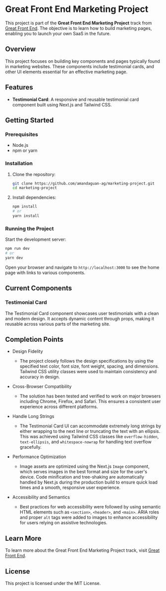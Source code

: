# Great Front End Marketing Project

This project is part of the **Great Front End Marketing Project** track from [Great Front End](https://www.greatfrontend.com/projects/tracks/marketing). The objective is to learn how to build marketing pages, enabling you to launch your own SaaS in the future.

## Overview

This project focuses on building key components and pages typically found in marketing websites. These components include testimonial cards, and other UI elements essential for an effective marketing page.

## Features

- **Testimonial Card**: A responsive and reusable testimonial card component built using Next.js and Tailwind CSS.

## Getting Started

### Prerequisites

- Node.js
- npm or yarn

### Installation

1. Clone the repository:
   ```bash
   git clone https://github.com/amandaguan-ag/marketing-project.git
   cd marketing-project
   ```

2. Install dependencies:
   ```bash
   npm install
   # or
   yarn install
   ```

### Running the Project

Start the development server:
```bash
npm run dev
# or
yarn dev
```

Open your browser and navigate to `http://localhost:3000` to see the home page with links to various components.

## Current Components

### Testimonial Card

The Testimonial Card component showcases user testimonials with a clean and modern design. It accepts dynamic content through props, making it reusable across various parts of the marketing site.

## Completion Points

- Design Fidelity
   - The project closely follows the design specifications by using the specified text color, font size, font weight, spacing, and dimensions. Tailwind CSS utility classes were used to maintain consistency and accuracy in design.

- Cross-Browser Compatibility
   - The solution has been tested and verified to work on major browsers including Chrome, Firefox, and Safari. This ensures a consistent user experience across different platforms.

- Handle Long Strings
   - The Testimonial Card UI can accommodate extremely long strings by either wrapping to the next line or truncating the text with an ellipsis. This was achieved using Tailwind CSS classes like `overflow-hidden`, `text-ellipsis`, and `whitespace-nowrap` for handling text overflow gracefully.

- Performance Optimization
   - Image assets are optimized using the Next.js `Image` component, which serves images in the best format and size for the user's device. Code minification and tree-shaking are automatically handled by Next.js during the production build to ensure quick load times and a smooth, responsive user experience.

- Accessibility and Semantics
   - Best practices for web accessibility were followed by using semantic HTML elements such as `<section>`, `<header>`, and `<main>`. ARIA roles and proper `alt` tags were added to images to enhance accessibility for users relying on assistive technologies.

## Learn More

To learn more about the Great Front End Marketing Project track, visit [Great Front End](https://www.greatfrontend.com/projects/tracks/marketing).

## License

This project is licensed under the MIT License.